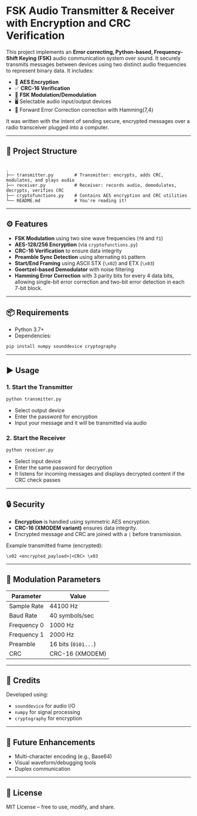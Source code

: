 # FSK Audio Transmitter & Receiver with Encryption and CRC Verification

This project implements an **Error correcting, Python-based, Frequency-Shift Keying (FSK)** audio communication system over sound. It securely transmits messages between devices using two distinct audio frequencies to represent binary data. It includes:

- 🔐 **AES Encryption**
- ✅ **CRC-16 Verification**
- 📡 **FSK Modulation/Demodulation**
- 🖥️ Selectable audio input/output devices
- 🔑 Forward Error Correction correction with Hamming(7,4)

It was written with the intent of sending secure, encrypted messages over a radio transceiver plugged into a computer.

---

## 📁 Project Structure

```

.
├── transmitter.py        # Transmitter: encrypts, adds CRC, modulates, and plays audio
├── receiver.py           # Receiver: records audio, demodulates, decrypts, verifies CRC
├── cryptofunctions.py    # Contains AES encryption and CRC utilities
└── README.md             # You're reading it!

````

---

## ⚙️ Features

- **FSK Modulation** using two sine wave frequencies (`f0` and `f1`)
- **AES-128/256 Encryption** (via `cryptofunctions.py`)
- **CRC-16 Verification** to ensure data integrity
- **Preamble Sync Detection** using alternating `01` pattern
- **Start/End Framing** using ASCII STX (`\x02`) and ETX (`\x03`)
- **Goertzel-based Demodulator** with noise filtering
- **Hamming Error Correction** with 3 parity bits for every 4 data bits, allowing single-bit error correction and two-bit error detection in each 7-bit block.

---

## 📦 Requirements

- Python 3.7+
- Dependencies:

```bash
pip install numpy sounddevice cryptography
````

---

## ▶️ Usage

### 1. Start the Transmitter

```bash
python transmitter.py
```

* Select output device
* Enter the password for encryption
* Input your message and it will be transmitted via audio

### 2. Start the Receiver

```bash
python receiver.py
```

* Select input device
* Enter the same password for decryption
* It listens for incoming messages and displays decrypted content if the CRC check passes

---

## 🔒 Security

* **Encryption** is handled using symmetric AES encryption.
* **CRC-16 (XMODEM variant)** ensures data integrity.
* Encrypted message and CRC are joined with a `|` before transmission.

Example transmitted frame (encrypted):

```
\x02 <encrypted_payload>|<CRC> \x03
```

---

## 📡 Modulation Parameters

| Parameter   | Value               |
| ----------- | ------------------- |
| Sample Rate | 44100 Hz            |
| Baud Rate   | 40 symbols/sec      |
| Frequency 0 | 1000 Hz             |
| Frequency 1 | 2000 Hz             |
| Preamble    | 16 bits (`0101...`) |
| CRC         | CRC-16 (XMODEM)     |

---

## 🧠 Credits

Developed using:

* `sounddevice` for audio I/O
* `numpy` for signal processing
* `cryptography` for encryption

---

## 🚧 Future Enhancements

* Multi-character encoding (e.g., Base64)
* Visual waveform/debugging tools
* Duplex communication

---

## 📜 License

MIT License – free to use, modify, and share.
